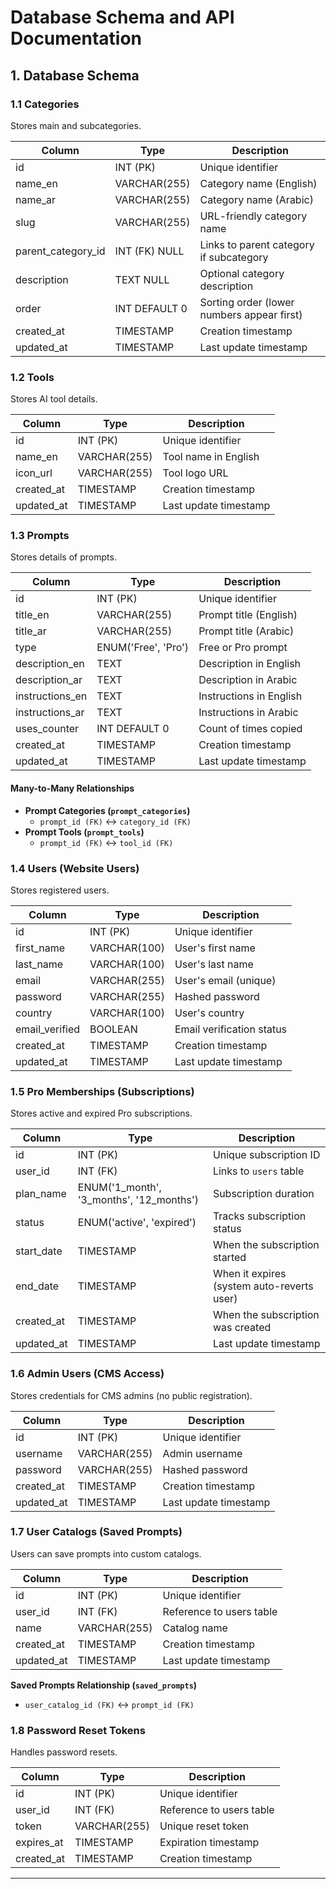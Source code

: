 
# Database Schema and API Documentation

## 1. Database Schema

### 1.1 Categories
Stores main and subcategories.

| Column             | Type         | Description                           |
|--------------------|-------------|---------------------------------------|
| id                | INT (PK)     | Unique identifier                     |
| name_en           | VARCHAR(255) | Category name (English)               |
| name_ar           | VARCHAR(255) | Category name (Arabic)                |
| slug              | VARCHAR(255) | URL-friendly category name            |
| parent_category_id | INT (FK) NULL | Links to parent category if subcategory |
| description       | TEXT NULL    | Optional category description         |
| order            | INT DEFAULT 0 | Sorting order (lower numbers appear first) |
| created_at        | TIMESTAMP    | Creation timestamp                     |
| updated_at        | TIMESTAMP    | Last update timestamp                  |

### 1.2 Tools
Stores AI tool details.

| Column     | Type         | Description                   |
|-----------|-------------|-------------------------------|
| id        | INT (PK)     | Unique identifier             |
| name_en   | VARCHAR(255) | Tool name in English          |
| icon_url  | VARCHAR(255) | Tool logo URL                 |
| created_at| TIMESTAMP    | Creation timestamp            |
| updated_at| TIMESTAMP    | Last update timestamp         |

### 1.3 Prompts
Stores details of prompts.

| Column             | Type         | Description                          |
|--------------------|-------------|--------------------------------------|
| id                | INT (PK)     | Unique identifier                    |
| title_en          | VARCHAR(255) | Prompt title (English)               |
| title_ar          | VARCHAR(255) | Prompt title (Arabic)                |
| type              | ENUM('Free', 'Pro') | Free or Pro prompt |
| description_en    | TEXT         | Description in English               |
| description_ar    | TEXT         | Description in Arabic                |
| instructions_en   | TEXT         | Instructions in English              |
| instructions_ar   | TEXT         | Instructions in Arabic               |
| uses_counter      | INT DEFAULT 0 | Count of times copied                |
| created_at        | TIMESTAMP    | Creation timestamp                    |
| updated_at        | TIMESTAMP    | Last update timestamp                 |

#### Many-to-Many Relationships
- **Prompt Categories (`prompt_categories`)**
  - `prompt_id (FK)` ↔ `category_id (FK)`
- **Prompt Tools (`prompt_tools`)**
  - `prompt_id (FK)` ↔ `tool_id (FK)`

### 1.4 Users (Website Users)
Stores registered users.

| Column       | Type         | Description                |
|-------------|-------------|----------------------------|
| id          | INT (PK)     | Unique identifier          |
| first_name  | VARCHAR(100) | User's first name         |
| last_name   | VARCHAR(100) | User's last name          |
| email       | VARCHAR(255) | User's email (unique)     |
| password    | VARCHAR(255) | Hashed password          |
| country     | VARCHAR(100) | User's country           |
| email_verified | BOOLEAN  | Email verification status |
| created_at  | TIMESTAMP    | Creation timestamp        |
| updated_at  | TIMESTAMP    | Last update timestamp     |

### 1.5 Pro Memberships (Subscriptions)
Stores active and expired Pro subscriptions.

| Column         | Type         | Description                                |
|---------------|-------------|--------------------------------------------|
| id            | INT (PK)     | Unique subscription ID                     |
| user_id       | INT (FK)     | Links to `users` table                     |
| plan_name     | ENUM('1_month', '3_months', '12_months') | Subscription duration |
| status        | ENUM('active', 'expired') | Tracks subscription status |
| start_date    | TIMESTAMP    | When the subscription started              |
| end_date      | TIMESTAMP    | When it expires (system auto-reverts user) |
| created_at    | TIMESTAMP    | When the subscription was created          |
| updated_at    | TIMESTAMP    | Last update timestamp                      |

### 1.6 Admin Users (CMS Access)
Stores credentials for CMS admins (no public registration).

| Column      | Type         | Description                |
|------------|-------------|----------------------------|
| id         | INT (PK)     | Unique identifier          |
| username   | VARCHAR(255) | Admin username            |
| password   | VARCHAR(255) | Hashed password           |
| created_at | TIMESTAMP    | Creation timestamp        |
| updated_at | TIMESTAMP    | Last update timestamp     |

### 1.7 User Catalogs (Saved Prompts)
Users can save prompts into custom catalogs.

| Column    | Type         | Description                |
|----------|-------------|----------------------------|
| id       | INT (PK)     | Unique identifier          |
| user_id  | INT (FK)     | Reference to users table  |
| name     | VARCHAR(255) | Catalog name               |
| created_at | TIMESTAMP  | Creation timestamp         |
| updated_at | TIMESTAMP  | Last update timestamp      |

**Saved Prompts Relationship (`saved_prompts`)**
- `user_catalog_id (FK)` ↔ `prompt_id (FK)`

### 1.8 Password Reset Tokens
Handles password resets.

| Column     | Type         | Description                    |
|-----------|-------------|--------------------------------|
| id        | INT (PK)     | Unique identifier              |
| user_id   | INT (FK)     | Reference to users table       |
| token     | VARCHAR(255) | Unique reset token             |
| expires_at| TIMESTAMP    | Expiration timestamp           |
| created_at| TIMESTAMP    | Creation timestamp            |

---



